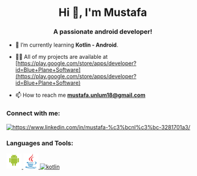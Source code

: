 <h1 align="center">Hi 👋, I'm Mustafa</h1>
<h3 align="center">A passionate android developer!</h3>

- 🌱  I’m currently learning **Kotlin - Android**.

- 👨‍💻  All of my projects are available at [https://play.google.com/store/apps/developer?id=Blue+Plane+Software](https://play.google.com/store/apps/developer?id=Blue+Plane+Software)

- 📫  How to reach me **mustafa.unlum18@gmail.com**

<h3 align="left">Connect with me:</h3>
<p align="left">
<a href="https://linkedin.com/in/https://www.linkedin.com/in/mustafa-%c3%bcnl%c3%bc-3281701a3/" target="blank"><img align="center" src="https://raw.githubusercontent.com/rahuldkjain/github-profile-readme-generator/master/src/images/icons/Social/linked-in-alt.svg" alt="https://www.linkedin.com/in/mustafa-%c3%bcnl%c3%bc-3281701a3/" height="30" width="40" /></a>
</p>

<h3 align="left">Languages and Tools:</h3>
<p align="left"> <a href="https://developer.android.com" target="_blank" rel="noreferrer"> <img src="https://raw.githubusercontent.com/devicons/devicon/master/icons/android/android-original-wordmark.svg" alt="android" width="40" height="40"/> </a> <a href="https://www.java.com" target="_blank" rel="noreferrer"> <img src="https://raw.githubusercontent.com/devicons/devicon/master/icons/java/java-original.svg" alt="java" width="40" height="40"/> </a> <a href="https://kotlinlang.org" target="_blank" rel="noreferrer"> <img src="https://www.vectorlogo.zone/logos/kotlinlang/kotlinlang-icon.svg" alt="kotlin" width="40" height="40"/> </a> </p>
